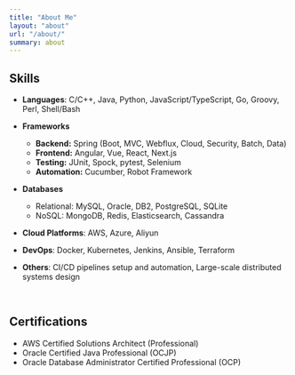 ```yaml
---
title: "About Me"
layout: "about"
url: "/about/"
summary: about
---
```


## Skills

- **Languages**: C/C++, Java, Python, JavaScript/TypeScript, Go, Groovy, Perl, Shell/Bash

- **Frameworks**  
  - **Backend:** Spring (Boot, MVC, Webflux, Cloud, Security, Batch, Data)  
  - **Frontend:** Angular, Vue, React, Next.js  
  - **Testing:** JUnit, Spock, pytest, Selenium  
  - **Automation:** Cucumber, Robot Framework

- **Databases**  
  - Relational: MySQL, Oracle, DB2, PostgreSQL, SQLite  
  - NoSQL: MongoDB, Redis, Elasticsearch, Cassandra

- **Cloud Platforms**: AWS, Azure, Aliyun  
- **DevOps**: Docker, Kubernetes, Jenkins, Ansible, Terraform  
- **Others**: CI/CD pipelines setup and automation, Large-scale distributed systems design

<br>

## Certifications

- AWS Certified Solutions Architect (Professional) 
- Oracle Certified Java Professional (OCJP) 
- Oracle Database Administrator Certified Professional (OCP) 
